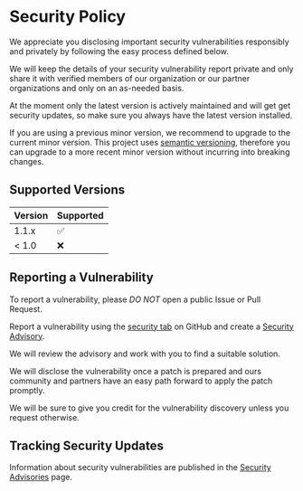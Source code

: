 # Security Policy

We appreciate you disclosing important security vulnerabilities responsibly and privately by following the easy process defined below.

We will keep the details of your security vulnerability report private and only share it with verified members of our organization or 
our partner organizations and only on an as-needed basis.

At the moment only the latest version is actively maintained and will get get security updates, so make sure you always have the latest version installed.

If you are using a previous minor version, we recommend to upgrade to the current minor version. This project uses [semantic versioning](https://semver.org/), therefore you can upgrade to a more recent minor version without incurring into breaking changes.

## Supported Versions

| Version | Supported          |
| ------- | ------------------ |
| 1.1.x   | :white_check_mark: |
| < 1.0   | :x:                |

## Reporting a Vulnerability

To report a vulnerability, please *DO NOT* open a public Issue or Pull Request.

Report a vulnerability using the [security tab](https://github.com/deligoez/xDebug-Toggler/security) on GitHub and create a [Security Advisory](https://github.com/deligoez/xDebug-Toggler/security/advisories/new).

We will review the advisory and work with you to find a suitable solution. 

We will disclose the vulnerability once a patch is prepared and ours community and partners have an easy path forward to apply the patch promptly.

We will be sure to give you credit for the vulnerability discovery unless you request otherwise.

## Tracking Security Updates

Information about security vulnerabilities are published in the [Security Advisories](https://github.com/deligoez/xDebug-Toggler/security/advisories) page.
